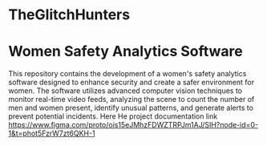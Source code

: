 # TheGlitchHunters

# Women Safety Analytics Software

This repository contains the development of a women's safety analytics software designed to enhance security and create a safer environment for women. The software utilizes advanced computer vision techniques to monitor real-time video feeds, analyzing the scene to count the number of men and women present, identify unusual patterns, and generate alerts to prevent potential incidents.
Here He project documentation link
https://www.figma.com/proto/ois15eJMhzFDWZTRPJm1AJ/SIH?node-id=0-1&t=phot5FzrW7zt6QKH-1
